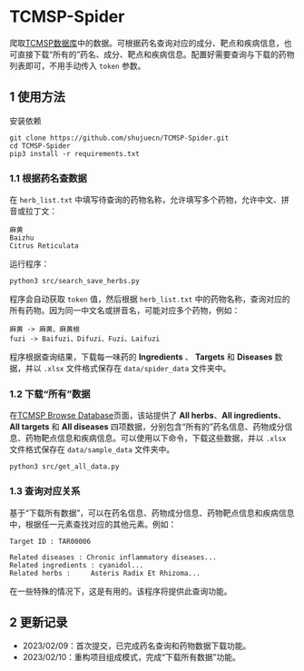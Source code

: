 # TCMSP-Spider

爬取[TCMSP数据库](https://www.tcmsp-e.com)中的数据。可根据药名查询对应的成分、靶点和疾病信息，也可直接下载“所有的”药名、成分、靶点和疾病信息。配置好需要查询与下载的药物列表即可，不用手动传入 `token` 参数。

## 1 使用方法

安装依赖

```
git clone https://github.com/shujuecn/TCMSP-Spider.git
cd TCMSP-Spider
pip3 install -r requirements.txt
```

### 1.1 根据药名查数据

在 `herb_list.txt` 中填写待查询的药物名称，允许填写多个药物，允许中文、拼音或拉丁文：

```
麻黄
Baizhu
Citrus Reticulata
```

运行程序：

```
python3 src/search_save_herbs.py
```

程序会自动获取 `token` 值，然后根据 `herb_list.txt` 中的药物名称，查询对应的所有药物。因为同一中文名或拼音名，可能对应多个药物，例如：

```
麻黄 -> 麻黄、麻黄根
fuzi -> Baifuzi、Difuzi、Fuzi、Laifuzi
```

程序根据查询结果，下载每一味药的 **Ingredients** 、 **Targets** 和 **Diseases** 数据，并以 `.xlsx` 文件格式保存在 `data/spider_data` 文件夹中。

### 1.2 下载“所有”数据

在[TCMSP Browse Database](https://tcmsp-e.com/browse.php?qc=herbs)页面，该站提供了 **All herbs**、**All ingredients**、**All targets** 和 **All diseases** 四项数据，分别包含“所有的”药名信息、药物成分信息、药物靶点信息和疾病信息。可以使用以下命令，下载这些数据，并以 `.xlsx` 文件格式保存在 `data/sample_data` 文件夹中。

```
python3 src/get_all_data.py
```

### 1.3 查询对应关系

基于“下载所有数据”，可以在药名信息、药物成分信息、药物靶点信息和疾病信息中，根据任一元素查找对应的其他元素。例如：

```
Target ID : TAR00006

Related diseases : Chronic inflammatory diseases...
Related ingredients : cyanidol...
Related herbs : 	Asteris Radix Et Rhizoma...
```

在一些特殊的情况下，这是有用的。该程序将提供此查询功能。
## 2 更新记录

* 2023/02/09：首次提交，已完成药名查询和药物数据下载功能。
* 2023/02/10：重构项目组成模式，完成“下载所有数据”功能。
